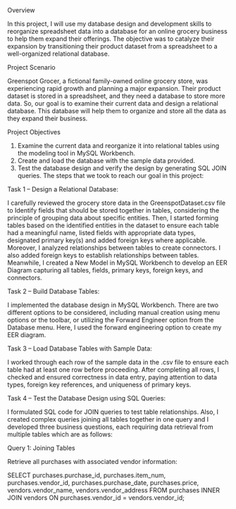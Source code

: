 Overview

In this project, I will use my database design and development skills to reorganize spreadsheet data 
into a database for an online grocery business to help them expand their offerings. The objective was 
to catalyze their expansion by transitioning their product dataset from a spreadsheet to a well-organized
relational database.

Project Scenario

Greenspot Grocer, a fictional family-owned online grocery store, was experiencing rapid growth and planning
a major expansion. Their product dataset is stored in a spreadsheet, and they need a database to store more data.
So, our goal is to examine their current data and design a relational database. This database will help them to 
organize and store all the data as they expand their business. 

Project Objectives
1. Examine the current data and reorganize it into relational tables using the modeling tool in MySQL Workbench. 
2. Create and load the database with the sample data provided. 
3. Test the database design and verify the design by generating SQL JOIN queries.
The steps that we took to reach our goal in this project:

Task 1 – Design a Relational Database:

I carefully reviewed the grocery store data in the GreenspotDataset.csv file to Identify fields that should be
stored together in tables, considering the principle of grouping data about specific entities. Then, I started 
forming tables based on the identified entities in the dataset to ensure each table had a meaningful name, 
listed fields with appropriate data types, designated primary key(s) and added foreign keys where applicable.
Moreover, I analyzed relationships between tables to create connectors. I also added foreign keys to establish 
relationships between tables. Meanwhile, I created a New Model in MySQL Workbench to develop an EER Diagram 
capturing all tables, fields, primary keys, foreign keys, and connectors.

Task 2 – Build Database Tables:

I implemented the database design in MySQL Workbench. There are two different options to be considered,
including manual creation using menu options or the toolbar, or utilizing the Forward Engineer option from
the Database menu. Here, I used the forward engineering option to create my EER diagram.

Task 3 – Load Database Tables with Sample Data:

I worked through each row of the sample data in the .csv file to ensure each table had at least one row
before proceeding. After completing all rows, I checked and ensured correctness in data entry, paying 
attention to data types, foreign key references, and uniqueness of primary keys.

Task 4 – Test the Database Design using SQL Queries:

I formulated SQL code for JOIN queries to test table relationships. Also, I created complex queries
joining all tables together in one query and I developed three business questions, each requiring 
data retrieval from multiple tables which are as follows:

Query 1: Joining Tables

Retrieve all purchases with associated vendor information:

SELECT purchases.purchase_id, purchases.item_num, purchases.vendor_id, purchases.purchase_date, purchases.price,
       vendors.vendor_name, vendors.vendor_address
FROM purchases
INNER JOIN vendors ON purchases.vendor_id = vendors.vendor_id;
